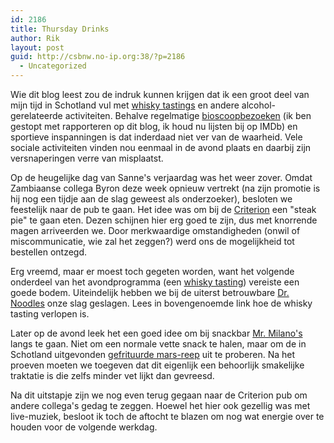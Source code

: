 ```yaml
---
id: 2186
title: Thursday Drinks
author: Rik
layout: post
guid: http://csbnw.no-ip.org:38/?p=2186
  - Uncategorized
---
```

Wie dit blog leest zou de indruk kunnen krijgen dat ik een groot deel van mijn tijd in Schotland vul met [whisky tastings][1] en andere alcohol-gerelateerde activiteiten. Behalve regelmatige [bioscoopbezoeken][2] (ik ben gestopt met rapporteren op dit blog, ik houd nu lijsten bij op IMDb) en sportieve inspanningen is dat inderdaad niet ver van de waarheid. Vele sociale activiteiten vinden nou eenmaal in de avond plaats en daarbij zijn versnaperingen verre van misplaatst.

Op de heugelijke dag van Sanne's verjaardag was het weer zover. Omdat Zambiaanse collega Byron deze week opnieuw vertrekt (na zijn promotie is hij nog een tijdje aan de slag geweest als onderzoeker), besloten we feestelijk naar de pub te gaan. Het idee was om bij de [Criterion][3] een "steak pie" te gaan eten. Dezen schijnen hier erg goed te zijn, dus met knorrende magen arriveerden we. Door merkwaardige omstandigheden (onwil of miscommunicatie, wie zal het zeggen?) werd ons de mogelijkheid tot bestellen ontzegd.

Erg vreemd, maar er moest toch gegeten worden, want het volgende onderdeel van het avondprogramma (een [whisky tasting][4]) vereiste een goede bodem. Uiteindelijk hebben we bij de uiterst betrouwbare [Dr. Noodles][5] onze slag geslagen. Lees in bovengenoemde link hoe de whisky tasting verlopen is.

Later op de avond leek het een goed idee om bij snackbar [Mr. Milano's][6] langs te gaan. Niet om een normale vette snack te halen, maar om de in Schotland uitgevonden [gefrituurde mars-reep][7] uit te proberen. Na het proeven moeten we toegeven dat dit eigenlijk een behoorlijk smakelijke traktatie is die zelfs minder vet lijkt dan gevreesd.

Na dit uitstapje zijn we nog even terug gegaan naar de Criterion pub om andere collega's gedag te zeggen. Hoewel het hier ook gezellig was met live-muziek, besloot ik toch de aftocht te blazen om nog wat energie over te houden voor de volgende werkdag.

 [1]: ?events_tags=whisky-tasting
 [2]: ?events_tags=cinema
 [3]: http://www.tripadvisor.co.uk/Restaurant_Review-g186533-d2460724-Reviews-Criterion_Public_House-St_Andrews_Fife_Scotland.html
 [4]: ?ai1ec_event=special-whisky-tasting
 [5]: http://www.drnoodles.co.uk/
 [6]: http://www.just-eat.co.uk/restaurants-mr-milanos-ky16/menu
 [7]: http://nl.wikipedia.org/wiki/Gefrituurde_Marsreep